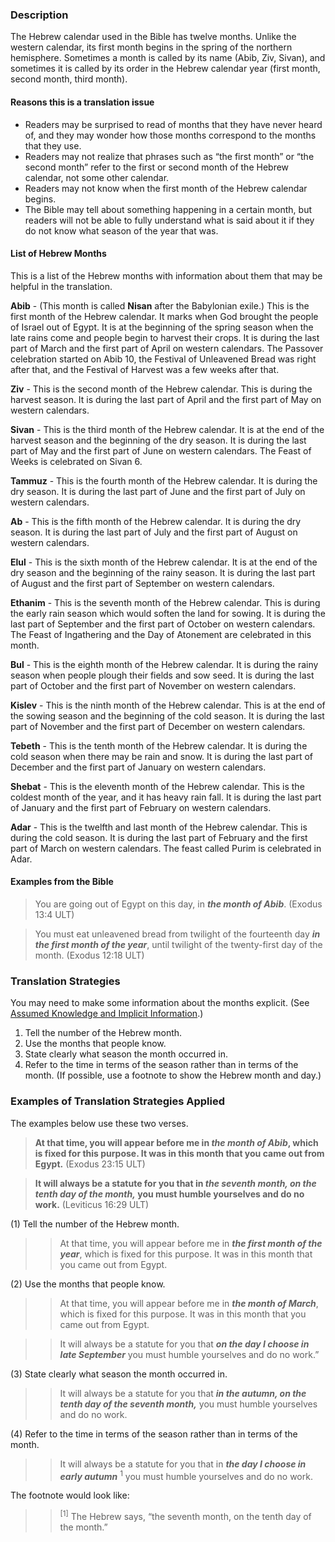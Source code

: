 

### Description

The Hebrew calendar used in the Bible has twelve months. Unlike the western calendar, its first month begins  in the spring of the northern hemisphere. Sometimes a month is called by its name (Abib, Ziv, Sivan), and sometimes it is called by its order in the Hebrew calendar year (first month, second month, third month).

#### Reasons this is a translation issue

* Readers may be surprised to read of months that they have never heard of, and they may wonder how those months correspond to the months that they use.
* Readers may not realize that phrases such as “the first month” or “the second month” refer to the first or second month of the Hebrew calendar, not some other calendar.
* Readers may not know when the first month of the Hebrew calendar begins.
* The Bible may tell about something happening in a certain month, but readers will not be able to fully understand what is said about it if they do not know what season of the year that was.

#### List of Hebrew Months

This is a list of the Hebrew months with information about them that may be helpful in the translation.

**Abib** - (This month is called **Nisan** after the Babylonian exile.) This is the first month of the Hebrew calendar. It marks when God brought the people of Israel out of Egypt. It is at the beginning of the spring season when the late rains come and people begin to harvest their crops. It is during the last part of March and the first part of April on western calendars. The Passover celebration started on Abib 10, the Festival of Unleavened Bread was right after that, and the Festival of Harvest was a few weeks after that.

**Ziv** - This is the second month of the Hebrew calendar. This is during the harvest season. It is during the last part of April and the first part of May on western calendars.

**Sivan** - This is the third month of the Hebrew calendar. It is at the end of the harvest season and the beginning of the dry season. It is during the last part of May and the first part of June on western calendars. The Feast of Weeks is celebrated on Sivan 6.

**Tammuz** - This is the fourth month of the Hebrew calendar. It is during the dry season. It is during the last part of June and the first part of July on western calendars.

**Ab** - This is the fifth month of the Hebrew calendar. It is during the dry season. It is during the last part of July and the first part of August on western calendars.

**Elul** - This is the sixth month of the Hebrew calendar. It is at the end of the dry season and the beginning of the rainy season. It is during the last part of August and the first part of September on western calendars.

**Ethanim** - This is the seventh month of the Hebrew calendar. This is during the early rain season which would soften the land for sowing. It is during the last part of September and the first part of October on western calendars. The Feast of Ingathering and the Day of Atonement are celebrated in this month.

**Bul** - This is the eighth month of the Hebrew calendar. It is during the rainy season when people plough their fields and sow seed. It is during the last part of October and the first part of November on western calendars.

**Kislev** - This is the ninth month of the Hebrew calendar. This is at the end of the sowing season and the beginning of the cold season. It is during the last part of November and the first part of December on western calendars.

**Tebeth** - This is the tenth month of the Hebrew calendar. It is during the cold season when there may be rain and snow. It is during the last part of December and the first part of January on western calendars.

**Shebat** - This is the eleventh month of the Hebrew calendar. This is the coldest month of the year, and it has heavy rain fall. It is during the last part of January and the first part of February on western calendars.

**Adar** - This is the twelfth and last month of the Hebrew calendar. This is during the cold season. It is during the last part of February and the first part of March on western calendars. The feast called Purim is celebrated in Adar.

#### Examples from the Bible

> You are going out of Egypt on this day, in ***the month of Abib***. (Exodus 13:4 ULT)  
  
> You must eat unleavened bread from twilight of the fourteenth day ***in the first month of the year***, until twilight of the twenty-first day of the month. (Exodus 12:18 ULT)


### Translation Strategies

You may need to make some information about the months explicit. (See [Assumed Knowledge and Implicit Information](../figs-explicit/01.md).)

1. Tell the number of the Hebrew month.
1. Use the months that people know.
1. State clearly what season the month occurred in.
1. Refer to the time in terms of the season rather than in terms of the month. (If possible, use a footnote to show the Hebrew month and day.)

### Examples of Translation Strategies Applied

The examples below use these two verses.

> **At that time, you will appear before me in ***the month of Abib***, which is fixed for this purpose. It was in this month that you came out from Egypt.** (Exodus 23:15 ULT)
  
> **It will always be a statute for you that in ***the seventh month, on the tenth day of the month,*** you must humble yourselves and do no work.** (Leviticus 16:29 ULT)

(1) Tell the number of the Hebrew month.

>> At that time, you will appear before me in ***the first month of the year***, which is fixed for this purpose. It was in this month that you came out from Egypt.

(2) Use the months that people know.

>> At that time, you will appear before me in ***the month of March***, which is fixed for this purpose. It was in this month that you came out from Egypt.
  
>> It will always be a statute for you that ***on the day I choose in late September*** you must humble yourselves and do no work.”

(3) State clearly what season the month occurred in.

>> It will always be a statute for you that ***in the autumn, on the tenth day of the seventh month,*** you must humble yourselves and do no work.

(4) Refer to the time in terms of the season rather than in terms of the month.

>> It will always be a statute for you that in ***the day I choose in early autumn*** <sup> 1</sup> you must humble yourselves and do no work.

The footnote would look like:

>> <sup> [1]</sup> The Hebrew says, “the seventh month, on the tenth day of the month.”


